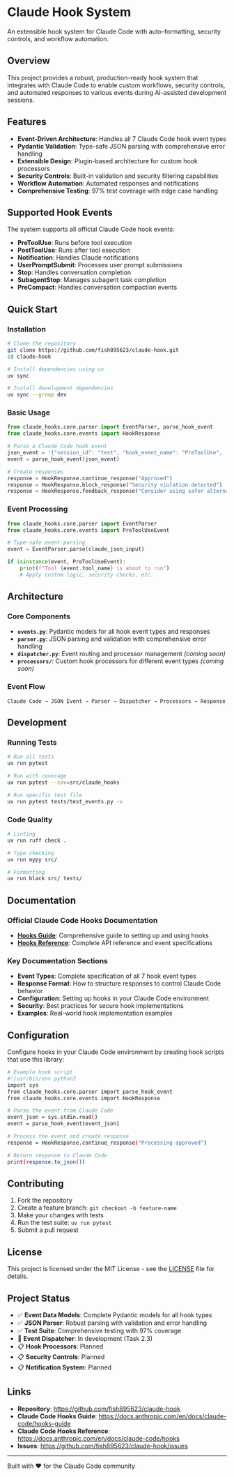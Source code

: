 # Claude Hook System

An extensible hook system for Claude Code with auto-formatting, security controls, and workflow automation.

## Overview

This project provides a robust, production-ready hook system that integrates with Claude Code to enable custom workflows, security controls, and automated responses to various events during AI-assisted development sessions.

## Features

- **Event-Driven Architecture**: Handles all 7 Claude Code hook event types
- **Pydantic Validation**: Type-safe JSON parsing with comprehensive error handling
- **Extensible Design**: Plugin-based architecture for custom hook processors
- **Security Controls**: Built-in validation and security filtering capabilities
- **Workflow Automation**: Automated responses and notifications
- **Comprehensive Testing**: 97% test coverage with edge case handling

## Supported Hook Events

The system supports all official Claude Code hook events:

- **PreToolUse**: Runs before tool execution
- **PostToolUse**: Runs after tool execution  
- **Notification**: Handles Claude notifications
- **UserPromptSubmit**: Processes user prompt submissions
- **Stop**: Handles conversation completion
- **SubagentStop**: Manages subagent task completion
- **PreCompact**: Handles conversation compaction events

## Quick Start

### Installation

```bash
# Clone the repository
git clone https://github.com/fish895623/claude-hook.git
cd claude-hook

# Install dependencies using uv
uv sync

# Install development dependencies
uv sync --group dev
```

### Basic Usage

```python
from claude_hooks.core.parser import EventParser, parse_hook_event
from claude_hooks.core.events import HookResponse

# Parse a Claude Code hook event
json_event = '{"session_id": "test", "hook_event_name": "PreToolUse", ...}'
event = parse_hook_event(json_event)

# Create responses
response = HookResponse.continue_response("Approved")
response = HookResponse.block_response("Security violation detected")
response = HookResponse.feedback_response("Consider using safer alternatives")
```

### Event Processing

```python
from claude_hooks.core.parser import EventParser
from claude_hooks.core.events import PreToolUseEvent

# Type-safe event parsing
event = EventParser.parse(claude_json_input)

if isinstance(event, PreToolUseEvent):
    print(f"Tool {event.tool_name} is about to run")
    # Apply custom logic, security checks, etc.
```

## Architecture

### Core Components

- **`events.py`**: Pydantic models for all hook event types and responses
- **`parser.py`**: JSON parsing and validation with comprehensive error handling
- **`dispatcher.py`**: Event routing and processor management *(coming soon)*
- **`processors/`**: Custom hook processors for different event types *(coming soon)*

### Event Flow

```
Claude Code → JSON Event → Parser → Dispatcher → Processors → Response
```

## Development

### Running Tests

```bash
# Run all tests
uv run pytest

# Run with coverage
uv run pytest --cov=src/claude_hooks

# Run specific test file
uv run pytest tests/test_events.py -v
```

### Code Quality

```bash
# Linting
uv run ruff check .

# Type checking
uv run mypy src/

# Formatting
uv run black src/ tests/
```

## Documentation

### Official Claude Code Hooks Documentation

- **[Hooks Guide](https://docs.anthropic.com/en/docs/claude-code/hooks-guide)**: Comprehensive guide to setting up and using hooks
- **[Hooks Reference](https://docs.anthropic.com/en/docs/claude-code/hooks)**: Complete API reference and event specifications

### Key Documentation Sections

- **Event Types**: Complete specification of all 7 hook event types
- **Response Format**: How to structure responses to control Claude Code behavior
- **Configuration**: Setting up hooks in your Claude Code environment
- **Security**: Best practices for secure hook implementations
- **Examples**: Real-world hook implementation examples

## Configuration

Configure hooks in your Claude Code environment by creating hook scripts that use this library:

```bash
# Example hook script
#!/usr/bin/env python3
import sys
from claude_hooks.core.parser import parse_hook_event
from claude_hooks.core.events import HookResponse

# Parse the event from Claude Code
event_json = sys.stdin.read()
event = parse_hook_event(event_json)

# Process the event and create response
response = HookResponse.continue_response("Processing approved")

# Return response to Claude Code
print(response.to_json())
```

## Contributing

1. Fork the repository
2. Create a feature branch: `git checkout -b feature-name`
3. Make your changes with tests
4. Run the test suite: `uv run pytest`
5. Submit a pull request

## License

This project is licensed under the MIT License - see the [LICENSE](LICENSE) file for details.

## Project Status

- ✅ **Event Data Models**: Complete Pydantic models for all hook types
- ✅ **JSON Parser**: Robust parsing with validation and error handling  
- ✅ **Test Suite**: Comprehensive testing with 97% coverage
- 🔄 **Event Dispatcher**: In development (Task 2.3)
- 📋 **Hook Processors**: Planned
- 📋 **Security Controls**: Planned
- 📋 **Notification System**: Planned

## Links

- **Repository**: https://github.com/fish895623/claude-hook
- **Claude Code Hooks Guide**: https://docs.anthropic.com/en/docs/claude-code/hooks-guide
- **Claude Code Hooks Reference**: https://docs.anthropic.com/en/docs/claude-code/hooks
- **Issues**: https://github.com/fish895623/claude-hook/issues

---

Built with ❤️ for the Claude Code community